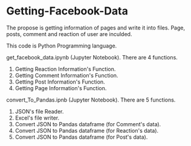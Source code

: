 # Getting-Facebook-Data

The propose is getting information of pages and write it into files.  Page, posts, comment and reaction of user are inculded. 

This code is Python Programming language.

get_facebook_data.ipynb (Jupyter Notebook). There are 4 functions.
  1. Getting Reaction Information's Function.
  2. Getting Comment Information's Function.
  3. Getting Post Information's Function.
  4. Getting Page Information's Function.

convert_To_Pandas.ipnb (Jupyter Notebook). There are 5 functions.
  1. JSON's file Reader.
  2. Excel's file writer.
  3. Convert JSON to Pandas dataframe (for Comment's data).
  4. Convert JSON to Pandas dataframe (for Reaction's data).
  5. Convert JSON to Pandas dataframe (for Post's data).
